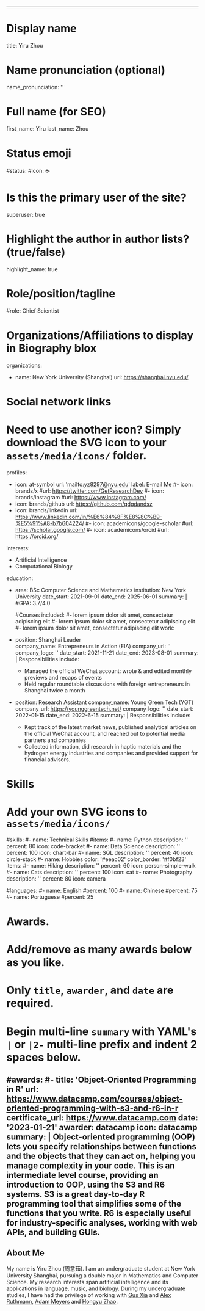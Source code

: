 
---
# Display name
title: Yiru Zhou

# Name pronunciation (optional)
name_pronunciation: ''

# Full name (for SEO)
first_name: Yiru
last_name: Zhou

# Status emoji
#status:
  #icon: ☕️

# Is this the primary user of the site?
superuser: true

# Highlight the author in author lists? (true/false)
highlight_name: true

# Role/position/tagline
#role: Chief Scientist

# Organizations/Affiliations to display in Biography blox
organizations:
  - name: New York University (Shanghai)
    url: https://shanghai.nyu.edu/

# Social network links
# Need to use another icon? Simply download the SVG icon to your `assets/media/icons/` folder.
profiles:
  - icon: at-symbol
    url: 'mailto:yz8297@nyu.edu'
    label: E-mail Me
  #- icon: brands/x
    #url: https://twitter.com/GetResearchDev
  #- icon: brands/instagram
    #url: https://www.instagram.com/
  - icon: brands/github
    url: https://github.com/gdgdandsz
  - icon: brands/linkedin
    url: https://www.linkedin.com/in/%E6%84%8F%E8%8C%B9-%E5%91%A8-b7b604224/
  #- icon: academicons/google-scholar
    #url: https://scholar.google.com/
  #- icon: academicons/orcid
    #url: https://orcid.org/

interests:
  - Artificial Intelligence
  - Computational Biology
  

education:
  
  - area: BSc Computer Science and Mathematics
    institution: New York University
    date_start: 2021-09-01
    date_end: 2025-06-01
    summary: |
      #GPA: 3.7/4.0
      
      #Courses included:
      #- lorem ipsum dolor sit amet, consectetur adipiscing elit
      #- lorem ipsum dolor sit amet, consectetur adipiscing elit
      #- lorem ipsum dolor sit amet, consectetur adipiscing elit
work:
  - position: Shanghai Leader                                                
    company_name: Entrepreneurs in Action (EIA)
    company_url: ''
    company_logo: ''
    date_start: 2021-11-21
    date_end: 2023-08-01
    summary: |
      Responsibilities include:
      - Managed the official WeChat account: wrote & and edited monthly previews and recaps of events
      - Held regular roundtable discussions with foreign entrepreneurs in Shanghai twice a month
  - position: Research Assistant
    company_name: Young Green Tech (YGT)
    company_url: https://younggreentech.net/
    company_logo: ''
    date_start: 2022-01-15
    date_end: 2022-6-15
    summary: |
      Responsibilities include:
      - Kept track of the latest market news, published analytical articles on the official WeChat account, and reached out to potential media partners and companies
      - Collected information, did research in haptic materials and the hydrogen energy industries and companies and provided support for financial advisors.
     

# Skills
# Add your own SVG icons to `assets/media/icons/`
#skills:
  #- name: Technical Skills
    #items:
      #- name: Python
        description: ''
        percent: 80
        icon: code-bracket
      #- name: Data Science
        description: ''
        percent: 100
        icon: chart-bar
      #- name: SQL
        description: ''
        percent: 40
        icon: circle-stack
  #- name: Hobbies
    color: '#eeac02'
    color_border: '#f0bf23'
    items:
      #- name: Hiking
        description: ''
        percent: 60
        icon: person-simple-walk
      #- name: Cats
        description: ''
        percent: 100
        icon: cat
      #- name: Photography
        description: ''
        percent: 80
        icon: camera

#languages:
  #- name: English
    #percent: 100
  #- name: Chinese
    #percent: 75
  #- name: Portuguese
    #percent: 25

# Awards.
#   Add/remove as many awards below as you like.
#   Only `title`, `awarder`, and `date` are required.
#   Begin multi-line `summary` with YAML's `|` or `|2-` multi-line prefix and indent 2 spaces below.
#awards:
  #- title: 'Object-Oriented Programming in R'
    url: https://www.datacamp.com/courses/object-oriented-programming-with-s3-and-r6-in-r
    certificate_url: https://www.datacamp.com
    date: '2023-01-21'
    awarder: datacamp
    icon: datacamp
    summary: |
      Object-oriented programming (OOP) lets you specify relationships between functions and the objects that they can act on, helping you manage complexity in your code. This is an intermediate level course, providing an introduction to OOP, using the S3 and R6 systems. S3 is a great day-to-day R programming tool that simplifies some of the functions that you write. R6 is especially useful for industry-specific analyses, working with web APIs, and building GUIs.
---

## About Me
My name is Yiru Zhou (周意茹). I am an undergraduate student at New York University Shanghai, pursuing a double major in Mathematics and Computer Science. My research interests span artificial intelligence and its applications in language, music, and biology. During my undergraduate studies, I have had the privilege of working with [Gus Xia](http://www.musicxlab.com/members/gus/) and [Alex Ruthmann](https://steinhardt.nyu.edu/people/s-alex-ruthmann), [Adam Meyers](https://nlp.cs.nyu.edu/people/meyers.html) and [Hongyu Zhao](https://ysph.yale.edu/profile/hongyu-zhao/).
